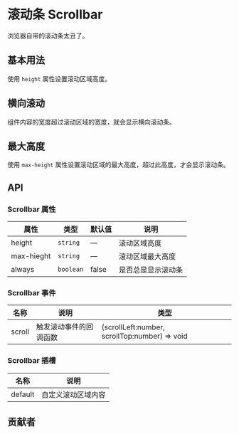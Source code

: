 # 滚动条 Scrollbar
浏览器自带的滚动条太丑了。


## 基本用法
使用 `height` 属性设置滚动区域高度。
<demo src="./src/scrollbar/basic.vue"/>


## 横向滚动
组件内容的宽度超过滚动区域的宽度，就会显示横向滚动条。
<demo src="./src/scrollbar/horizontal.vue"/>


## 最大高度
使用 `max-height` 属性设置滚动区域的最大高度，超过此高度，才会显示滚动条。
<demo src="./src/scrollbar/maxheight.vue"/>


## API

### Scrollbar 属性
| 属性 | 类型 | 默认值 | 说明 |
| --- | --- | --- | --- |
| height | `string` | — | 滚动区域高度 |
| max-hieght | `string` | — | 滚动区域最大高度 |
| always | `boolean` | false | 是否总是显示滚动条 |

### Scrollbar 事件
| 名称 | 说明 | 类型 |
| --- | --- | --- |
| scroll | 触发滚动事件的回调函数 | (scrollLeft:number, scrollTop:number) => void |

### Scrollbar 插槽
| 名称 | 说明 |
| --- | --- |
| default | 自定义滚动区域内容 |


## 贡献者
<member></member>